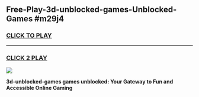 
## Free-Play-3d-unblocked-games-Unblocked-Games #m29j4
<h3>
<a href="https://news.freeplayer.one?title=3d-unblocked-games&ref=8M">CLICK TO PLAY</a></h3>
<hr>

<h3>
<a href="https://news.freeplayer.one?title=3d-unblocked-games&ref=8M">CLICK 2 PLAY</a>
  
</h3>

<a href="https://news.freeplayer.one?title=3d-unblocked-games&ref=8M"><img src="https://clearcache.store/games.png"></a>


**3d-unblocked-games games unblocked: Your Gateway to Fun and Accessible Online Gaming**

